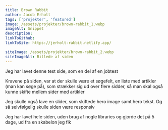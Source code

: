 ```yaml
---
title: Brown Rabbit
author: Jacob Erholt
tags: ['projekter', 'featured']
image: /assets/projekter/brown-rabbit_1.webp
imageAlt: Snippet
description: 
linkToGithub: 
linkToSite: https://jerholt-rabbit.netlify.app/

siteImage: /assets/projekter/brown-rabbit_2.webp
siteImageAlt: Billede af siden
---
```

<p>Jeg har lavet denne test side, som en del af en jobtest </p>

<p>Kravene på siden, var at der skulle være et søgefelt, en liste med artikler (man kan søge på), som strækker sig ud over flere sidder, så man skal også kunne skifte mellem sider med artikler</p>

<p>Jeg skulle også lave en slider, som skiftede hero image samt hero tekst. Og så selvfølgelig skulle siden være responsiv</p>

<p>Jeg har lavet hele siden, uden brug af nogle libraries og gjorde det på 5 dage, ud fra en skabelon jeg fik</p>